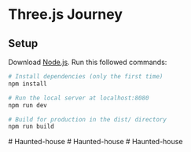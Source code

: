 # Three.js Journey

## Setup
Download [Node.js](https://nodejs.org/en/download/).
Run this followed commands:

``` bash
# Install dependencies (only the first time)
npm install

# Run the local server at localhost:8080
npm run dev

# Build for production in the dist/ directory
npm run build
```
#   H a u n t e d - h o u s e  
 #   H a u n t e d - h o u s e  
 #   H a u n t e d - h o u s e  
 